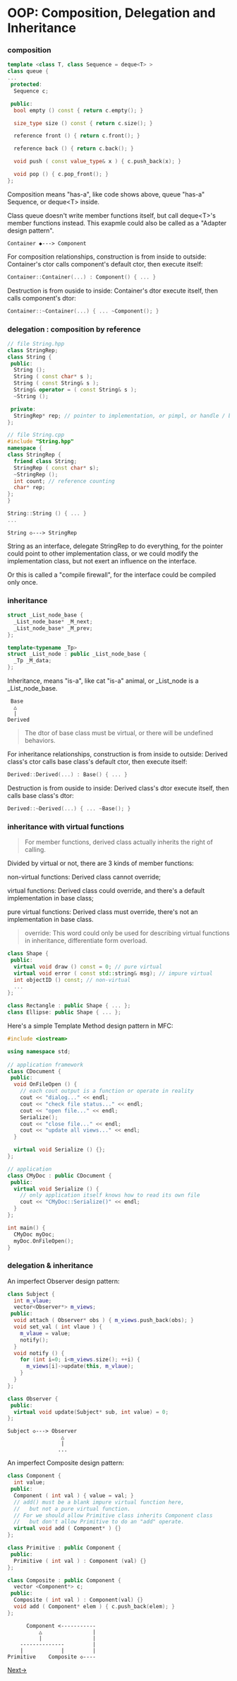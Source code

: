 # OOP: Composition, Delegation and Inheritance

### composition

```cpp
template <class T, class Sequence = deque<T> >
class queue {
...
 protected:
  Sequence c;

 public:
  bool empty () const { return c.empty(); }

  size_type size () const { return c.size(); }

  reference front () { return c.front(); }

  reference back () { return c.back(); }

  void push ( const value_type& x ) { c.push_back(x); }

  void pop () { c.pop_front(); }
};
```
Composition means "has-a", like code shows above, queue "has-a" Sequence, or deque\<T\> inside.

Class queue doesn't write member functions itself, but call deque\<T\>'s member functions instead. This exapmle could also be called as a "Adapter design pattern".

```
Container ◆---> Component
```

For composition relationships, construction is from inside to outside: Container's ctor calls component's default ctor, then execute itself:

```cpp
Container::Container(...) : Component() { ... }
```

Destruction is from ouside to inside: Container's dtor execute itself, then calls component's dtor:

```cpp
Container::~Container(...) { ... ~Component(); }
```

### delegation : composition by reference

```cpp
// file String.hpp
class StringRep;
class String {
 public:
  String ();
  String ( const char* s );
  String ( const String& s );
  String& operator = ( const String& s );
  ~String ();

 private:
  StringRep* rep; // pointer to implementation, or pimpl, or handle / body
};
```

```cpp
// file String.cpp
#include "String.hpp"
namespace {
class StringRep {
  friend class String;
  StringRep ( const char* s);
  ~StringRep ();
  int count; // reference counting
  char* rep;
};
}

String::String () { ... }
...
```

```
String ◇---> StringRep
```

String as an interface, delegate StringRep to do everything, for the pointer could point to other implementation class, or we could modify the implementation class, but not exert an influence on the interface.

Or this is called a "compile firewall", for the interface could be compiled only once.

### inheritance

```cpp
struct _List_node_base {
  _List_node_base* _M_next;
  _List_node_base* _M_prev;
};

template<typename _Tp>
struct _List_node : public _List_node_base {
  _Tp _M_data;
};
```

Inheritance, means "is-a", like cat "is-a" animal, or \_List\_node is a \_List\_node\_base.

```
 Base
  △
  |
Derived
```

> The dtor of base class must be virtual, or there will be undefined behaviors.


For inheritance relationships, construction is from inside to outside: Derived class's ctor calls base class's default ctor, then execute itself:

```cpp
Derived::Derived(...) : Base() { ... }
```

Destruction is from ouside to inside: Derived class's dtor execute itself, then calls base class's dtor:

```cpp
Derived::~Derived(...) { ... ~Base(); }
```

### inheritance with virtual functions

> For member functions, derived class actually inherits the right of calling.

Divided by virtual or not, there are 3 kinds of member functions:

non-virtual functions: Derived class cannot override;

virtual functions: Derived class could override, and there's a default implementation in base class;

pure virtual functions: Derived class must override, there's not an implementation in base class.

> override: This word could only be used for describing virtual functions in inheritance, differentiate form overload.

```cpp
class Shape {
 public:
  virtual void draw () const = 0; // pure virtual
  virtual void error ( const std::string& msg); // impure virtual
  int objectID () const; // non-virtual
  ...
};

class Rectangle : public Shape { ... };
class Ellipse: public Shape { ... };
```
Here's a simple Template Method design pattern in MFC:

```cpp
#include <iostream>

using namespace std;
 
// application framework
class CDocument {
 public:
  void OnFileOpen () {
    // each cout output is a function or operate in reality
    cout << "dialog..." << endl;
    cout << "check file status..." << endl;
    cout << "open file..." << endl;
    Serialize();
    cout << "close file..." << endl;
    cout << "update all views..." << endl;
  }

  virtual void Serialize () {};
};

// application
class CMyDoc : public CDocument {
 public:
  virtual void Serialize () {
    // only application itself knows how to read its own file
    cout << "CMyDoc::Serialize()" << endl;
  }
};

int main() {
  CMyDoc myDoc;
  myDoc.OnFileOpen();
}
```

### delegation & inheritance

An imperfect Observer design pattern:

```cpp
class Subject {
  int m_vlaue;
  vector<Observer*> m_views;
 public:
  void attach ( Observer* obs ) { m_views.push_back(obs); }
  void set_val ( int vlaue ) {
    m_vlaue = value;
    notify();
  }
  void notify () {
    for (int i=0; i<m_views.size(); ++i) {
      m_views[i]->update(this, m_vlaue);
    }
  }
};

class Observer {
 public:
  virtual void update(Subject* sub, int value) = 0;
};
```

```
Subject ◇---> Observer
                 △
                 |
                ...
```

An imperfect Composite design pattern:

```cpp
class Component {
  int value;
 public:
  Component ( int val ) { value = val; }
  // add() must be a blank impure virtual function here,
  //   but not a pure virtual function.
  // For we should allow Primitive class inherits Component class
  //   but don't allow Primitive to do an "add" operate.
  virtual void add ( Component* ) {}
};

class Primitive : public Component {
 public:
  Primitive ( int val ) : Component (val) {}
};

class Composite : public Component {
  vector <Component*> c;
 public:
  Composite ( int val ) : Component(val) {}
  void add ( Component* elem ) { c.push_back(elem); }
};
```

```
      Component <-----------
          △                |
          |                |
    --------------         |
    |            |         |
Primitive    Composite ◇----
```

[Next->](./04_conversion_functions_and_explicit.md)
